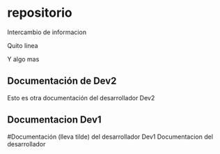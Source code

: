 # repositorio
Intercambio de informacion

Quito linea

Y algo mas



## Documentación de Dev2
Esto es otra documentación del desarrollador Dev2

## Documentacion Dev1
#Documentación (lleva tilde) del desarrollador Dev1
Documentacion del desarrollador
